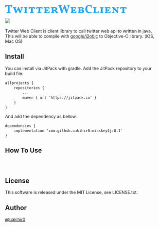 <img src="./resource/img/twitterwebclient.png" width="400">

[![](https://jitpack.io/v/uakihir0/twitter-web-client.svg)](https://jitpack.io/#uakihir0/twitter-web-client)

Twitter Web Client is client library to call twitter web api to written in java. This will be able to compile with [google/j2objc] to Objective-C library. (iOS, Mac OS)

## Install

You can install via JitPack with gradle. Add the JitPack repository to your build file.

```
allprojects {
	repositories {
		...
		maven { url 'https://jitpack.io' }
	}
}
```

And add the dependency as bellow.

```
dependencies {
	implementation 'com.github.uakihir0:misskey4j:0.1'
}
```


## How To Use


```java
```

```java
```

```java

```

## License
This software is released under the MIT License, see LICENSE.txt.

## Author
[@uakihir0](https://twitter.com/uakihir0)


  [google/j2objc]: https://github.com/google/j2objc